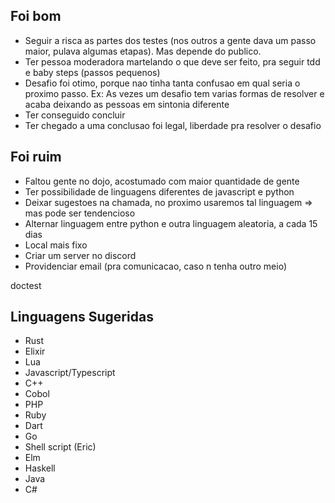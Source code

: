 ## Foi bom
- Seguir a risca as partes dos testes (nos outros a gente dava um passo maior, pulava algumas etapas). Mas depende do publico. 
- Ter pessoa moderadora martelando o que deve ser feito, pra seguir tdd e baby steps (passos pequenos)
- Desafio foi otimo, porque nao tinha tanta confusao em qual seria o proximo passo. Ex: As vezes um desafio tem varias formas de resolver e acaba deixando as pessoas em sintonia diferente
- Ter conseguido concluir
- Ter chegado a uma conclusao foi legal, liberdade pra resolver o desafio


## Foi ruim
- Faltou gente no dojo, acostumado com maior quantidade de gente
- Ter possibilidade de linguagens diferentes de javascript e python 
- Deixar sugestoes na chamada, no proximo usaremos tal linguagem => mas pode ser tendencioso 
- Alternar linguagem entre python e outra linguagem aleatoria, a cada 15 dias
- Local mais fixo
- Criar um server no discord
- Providenciar email (pra comunicacao, caso n tenha outro meio)



doctest 


## Linguagens Sugeridas
- Rust
- Elixir
- Lua
- Javascript/Typescript
- C++
- Cobol 
- PHP
- Ruby 
- Dart
- Go
- Shell script (Eric)
- Elm
- Haskell
- Java
- C#



